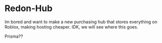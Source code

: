 # Redon-Hub
Im bored and want to make a new purchasing hub that stores everything on Roblox, making hosting cheaper. IDK, we will see where this goes.

Prisma??